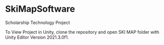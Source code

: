 # SkiMapSoftware
 Scholarship Technology Project

To View Project in Unity, clone the repository and open SKI MAP folder with Unity Editor Version 2021.3.0f1.
